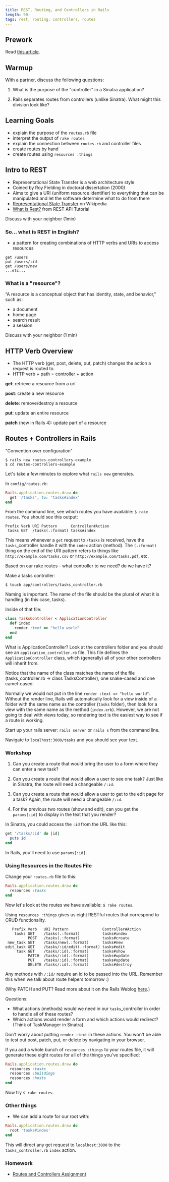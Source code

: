 ```yaml
---
title: REST, Routing, and Controllers in Rails
length: 90
tags: rest, routing, controllers, routes
---
```


## Prework

Read [this article](http://www.theodinproject.com/ruby-on-rails/routing). 

## Warmup 

With a partner, discuss the following questions: 

1) What is the purpose of the "controller" in a Sinatra application?

2) Rails separates routes from controllers (unlike Sinatra). What might this division look like?

## Learning Goals

* explain the purpose of the `routes.rb` file
* interpret the output of `rake routes`
* explain the connection between `routes.rb` and controller files
* create routes by hand 
* create routes using `resources :things`


## Intro to REST

* Representational State Transfer is a web architecture style
* Coined by Roy Fielding in doctoral dissertation (2000)
* Aims to give a URI (uniform resource identifier) to everything that can be manipulated and let the software determine what to do from there
* [Representational State Transfer](https://en.wikipedia.org/wiki/Representational_state_transfer) on Wikipedia
* [What is Rest?](http://www.restapitutorial.com/lessons/whatisrest.html) from REST API Tutorial

Discuss with your neighbor (1min)

### So... what is REST in English? 

* a pattern for creating combinations of HTTP verbs and URIs to access resources

```
get /users
put /users/:id
get /users/new 
...etc...
```

### What is a "resource"?

“A resource is a conceptual object that has identity, state, and behavior," such as:

* a document 
* home page
* search result
* a session

Discuss with your neighbor (1 min)

## HTTP Verb Overview

* The HTTP verb (get, post, delete, put, patch) changes the action a request is routed to.
* HTTP verb + path = controller + action

**get**: retrieve a resource from a url

**post**: create a new resource

**delete**: remove/destroy a resource

**put**: update an entire resource

**patch** (new in Rails 4): update part of a resource

## Routes + Controllers in Rails

"Convention over configuration"

```
$ rails new routes-controllers-example
$ cd routes-controllers-example
```

Let's take a few minutes to explore what `rails new` generates. 

In `config/routes.rb`:

```ruby 
Rails.application.routes.draw do
  get '/tasks', to: 'tasks#index'
end
```

From the command line, see which routes you have available: `$ rake routes`. You should see this output:

```
Prefix Verb URI Pattern      Controller#Action
 tasks GET  /tasks(.:format) tasks#index
```

This means whenever a `get` request to `/tasks` is received, have the `tasks`_controller handle it with the `index` action (method). The `(.:format)` thing on the end of the URI pattern refers to things like `http://example.com/tasks.csv` or `http://example.com/tasks.pdf`, etc.

Based on our rake routes - what controller to we need? do we have it?

Make a tasks controller:

```
$ touch app/controllers/tasks_controller.rb
```

Naming is important. The name of the file should be the plural of what it is handling (in this case, tasks). 

Inside of that file:

```ruby
class TasksController < ApplicationController
  def index
    render :text => "hello world"
  end
end
```

What is ApplicationController? Look at the controllers folder and you should see an `application_controller.rb` file. This file defines the `ApplicationController` class, which (generally) all of your other controllers will inherit from. 

Notice that the name of the class matches the name of the file (tasks_controller.rb => class TasksController), one snake-cased and one camel-cased. 

Normally we would not put in the line `render :text => "hello world"`. Without the render line, Rails will automatically look for a view inside of a folder with the same name as the controller (`tasks` folder), then look for a view with the same name as the method (`index.erb`). However, we are not going to deal with views today, so rendering text is the easiest way to see if a route is working.

Start up your rails server: `rails server` or `rails s` from the command line. 

Navigate to `localhost:3000/tasks` and you should see your text.

### Workshop

1) Can you create a route that would bring the user to a form where they can enter a new task? 

2) Can you create a route that would allow a user to see one task? Just like in Sinatra, the route will need a changeable `/:id`. 

3) Can you create a route that would allow a user to get to the edit page for a task? Again, the route will need a changeable `/:id`. 

4) For the previous two routes (show and edit), can you get the `params[:id]` to display in the text that you render? 

In Sinatra, you could access the `:id` from the URL like this:

```ruby
get '/tasks/:id' do |id|
  puts id
end
```

In Rails, you'll need to use `params[:id]`. 

### Using Resources in the Routes File

Change your `routes.rb` file to this:

```ruby 
Rails.application.routes.draw do
  resources :tasks
end
```

Now let's look at the routes we have available: `$ rake routes`.

Using `resources :things` gives us eight RESTful routes that correspond to CRUD functionality. 

```
   Prefix Verb   URI Pattern               Controller#Action
    tasks GET    /tasks(.:format)          tasks#index
          POST   /tasks(.:format)          tasks#create
 new_task GET    /tasks/new(.:format)      tasks#new
edit_task GET    /tasks/:id/edit(.:format) tasks#edit
     task GET    /tasks/:id(.:format)      tasks#show
          PATCH  /tasks/:id(.:format)      tasks#update
          PUT    /tasks/:id(.:format)      tasks#update
          DELETE /tasks/:id(.:format)      tasks#destroy
``` 

Any methods with `/:id/` require an id to be passed into the URL. Remember this when we talk about route helpers tomorrow :)

(Why PATCH and PUT? Read more about it on the Rails Weblog [here](http://weblog.rubyonrails.org/2012/2/26/edge-rails-patch-is-the-new-primary-http-method-for-updates/).)

Questions: 

* What actions (methods) would we need in our `tasks`_controller in order to handle all of these routes?
* Which actions would render a form and which actions would redirect? (Think of TaskManager in Sinatra)

Don't worry about putting `render :text` in these actions. You won't be able to test out post, patch, put, or delete by navigating in your browser. 

If you add a whole bunch of `resources :things` to your routes file, it will generate these eight routes for all of the things you've specified:

```ruby 
Rails.application.routes.draw do
  resources :tasks
  resources :buildings
  resources :hosts
end
```

Now try `$ rake routes`.

### Other things

* We can add a route for our root with:

```ruby 
Rails.application.routes.draw do
  root 'tasks#index'
end
```

This will direct any get request to `localhost:3000` to the `tasks_controller.rb` `index` action. 

### Homework

* [Routes and Controllers Assignment](https://github.com/turingschool/challenges/blob/master/routes_controllers_rails.markdown)
